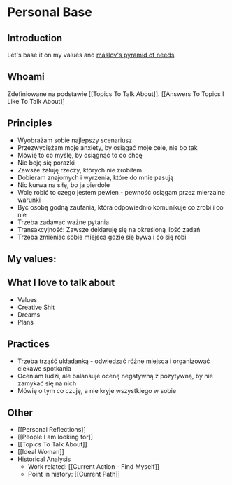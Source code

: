 # Personal Base

## Introduction

Let's base it on my values and [maslov's pyramid of needs](https://en.wikipedia.org/wiki/Maslow%27s_hierarchy_of_needs).

## Whoami

Zdefiniowane na podstawie [[Topics To Talk About]].
[[Answers To Topics I Like To Talk About]]





## Principles

- Wyobrażam sobie najlepszy scenariusz
- Przezwyciężam moje anxiety, by osiągać moje cele, nie bo tak
- Mówię to co myślę, by osiągnąć to co chcę
- Nie boję się porażki
- Zawsze żałuję rzeczy, których nie zrobiłem
- Dobieram znajomych i wyrzenia, które do mnie pasują
- Nic kurwa na siłę, bo ja pierdole
- Wolę robić to czego jestem pewien - pewność osiągam przez mierzalne warunki
- Być osobą godną zaufania, która odpowiednio komunikuje co zrobi i co nie
- Trzeba zadawać ważne pytania
- Transakcyjność: Zawsze deklaruję się na określoną ilość zadań
- Trzeba zmieniać sobie miejsca gdzie się bywa i co się robi

## My values:

## What I love to talk about
- Values
- Creative Shit
- Dreams
- Plans

## Practices
- Trzeba trząść układanką - odwiedzać różne miejsca i organizować ciekawe spotkania
- Oceniam ludzi, ale balansuje ocenę negatywną z pozytywną, by nie zamykać się na nich
- Mówię o tym co czuję, a nie kryje wszystkiego w sobie

## Other
- [[Personal Reflections]]
- [[People I am looking for]]
- [[Topics To Talk About]]
- [[Ideal Woman]]
- Historical Analysis
    - Work related: [[Current Action - Find Myself]]
    - Point in history: [[Current Path]]
